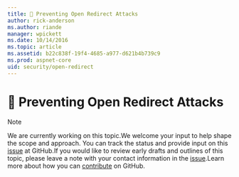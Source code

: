 ```yaml
---
title: 🔧 Preventing Open Redirect Attacks
author: rick-anderson
ms.author: riande
manager: wpickett
ms.date: 10/14/2016
ms.topic: article
ms.assetid: b22c838f-19f4-4685-a977-d621b4b739c9
ms.prod: aspnet-core
uid: security/open-redirect
---
```

# 🔧 Preventing Open Redirect Attacks

> [!NOTE]
> We are currently working on this topic.We welcome your input to help shape the scope and approach. You can track the status and provide input on this [issue](https://github.com/aspnet/Docs/issues/92) at GitHub.If you would like to review early drafts and outlines of this topic, please leave a note with your contact information in the [issue](https://github.com/aspnet/Docs/issues/92).Learn more about how you can [contribute](https://github.com/aspnet/Docs/blob/master/CONTRIBUTING.md) on GitHub.
